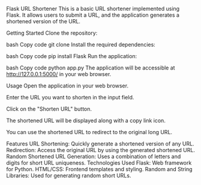 Flask URL Shortener
This is a basic URL shortener implemented using Flask. It allows users to submit a URL, and the application generates a shortened version of the URL.

Getting Started
Clone the repository:

bash
Copy code
git clone <repository-url>
Install the required dependencies:

bash
Copy code
pip install Flask
Run the application:

bash
Copy code
python app.py
The application will be accessible at http://127.0.0.1:5000/ in your web browser.

Usage
Open the application in your web browser.

Enter the URL you want to shorten in the input field.

Click on the "Shorten URL" button.

The shortened URL will be displayed along with a copy link icon.

You can use the shortened URL to redirect to the original long URL.

Features
URL Shortening: Quickly generate a shortened version of any URL.
Redirection: Access the original URL by using the generated shortened URL.
Random Shortened URL Generation: Uses a combination of letters and digits for short URL uniqueness.
Technologies Used
Flask: Web framework for Python.
HTML/CSS: Frontend templates and styling.
Random and String Libraries: Used for generating random short URLs.
